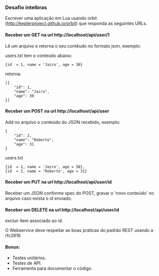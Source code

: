 ### Desafio intelbras

Escrever uma aplicação em Lua usando orbit (http://keplerproject.github.io/orbit) que responda as seguintes URLs.

#### Receber um GET na url http://localhost/api/user/1
Lê um arquivo e retorna o seu contêudo no formato json, exemplo:

users.txt tem o conteúdo abaixo:
```
{id  = 1, name = 'Jairo', age = 30}
```
retorna:
```
[{
	"id": 1,
	"name": "Jairo",
	"age": 30
}]
```
#### Receber um POST na url  http://localhost/api/user
Add no arquivo o conteúdo do JSON recebido, exemplo:

```
{
	"id": 2,
	"name": "Roberto",
	"age": 31
}
```
users.txt
```
{id  = 1, name = 'Jairo', age = 30},
{id  = 2, name = 'Roberto', age = 31}
```

#### Receber um PUT na url http://localhost/api/user/id
Receber um JSON conforme spec do POST, gravar o 'novo conteúdo' no arquivo caso exista o id enviado.

#### Receber um DELETE na url http://localhost/api/user/id
excluir item associado ao id.

O Webservice deve respeitar as boas praticas do padrão REST usando a rfc2616
#### Bonus: 
 - Testes unitários.
 - Testes de API.
 - Ferramenta para documentar o código.
